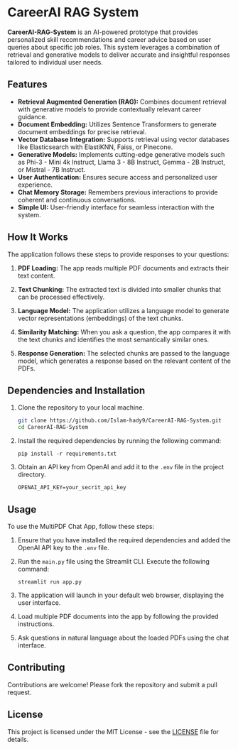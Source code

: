# CareerAI RAG System

**CareerAI-RAG-System** is an AI-powered prototype that provides personalized skill recommendations and career advice based on user queries about specific job roles. This system leverages a combination of retrieval and generative models to deliver accurate and insightful responses tailored to individual user needs.

## Features

- **Retrieval Augmented Generation (RAG):** Combines document retrieval with generative models to provide contextually relevant career guidance.
- **Document Embedding:** Utilizes Sentence Transformers to generate document embeddings for precise retrieval.
- **Vector Database Integration:** Supports retrieval using vector databases like Elasticsearch with ElastiKNN, Faiss, or Pinecone.
- **Generative Models:** Implements cutting-edge generative models such as Phi-3 - Mini 4k Instruct, Llama 3 - 8B Instruct, Gemma - 2B Instruct, or Mistral - 7B Instruct.
- **User Authentication:** Ensures secure access and personalized user experience.
- **Chat Memory Storage:** Remembers previous interactions to provide coherent and continuous conversations.
- **Simple UI:** User-friendly interface for seamless interaction with the system.

## How It Works

The application follows these steps to provide responses to your questions:

1. **PDF Loading:** The app reads multiple PDF documents and extracts their text content.

2. **Text Chunking:** The extracted text is divided into smaller chunks that can be processed effectively.

3. **Language Model:** The application utilizes a language model to generate vector representations (embeddings) of the text chunks.

4. **Similarity Matching:** When you ask a question, the app compares it with the text chunks and identifies the most semantically similar ones.

5. **Response Generation:** The selected chunks are passed to the language model, which generates a response based on the relevant content of the PDFs.

## Dependencies and Installation

1. Clone the repository to your local machine.
   ```bash
   git clone https://github.com/Islam-hady9/CareerAI-RAG-System.git
   cd CareerAI-RAG-System
   ```

3. Install the required dependencies by running the following command:
   ```
   pip install -r requirements.txt
   ```

4. Obtain an API key from OpenAI and add it to the `.env` file in the project directory.
   ```commandline
   OPENAI_API_KEY=your_secrit_api_key
   ```

## Usage

To use the MultiPDF Chat App, follow these steps:

1. Ensure that you have installed the required dependencies and added the OpenAI API key to the `.env` file.

2. Run the `main.py` file using the Streamlit CLI. Execute the following command:
   ```
   streamlit run app.py
   ```

3. The application will launch in your default web browser, displaying the user interface.

4. Load multiple PDF documents into the app by following the provided instructions.

5. Ask questions in natural language about the loaded PDFs using the chat interface.

## Contributing

Contributions are welcome! Please fork the repository and submit a pull request.

## License

This project is licensed under the MIT License - see the [LICENSE](LICENSE) file for details.
